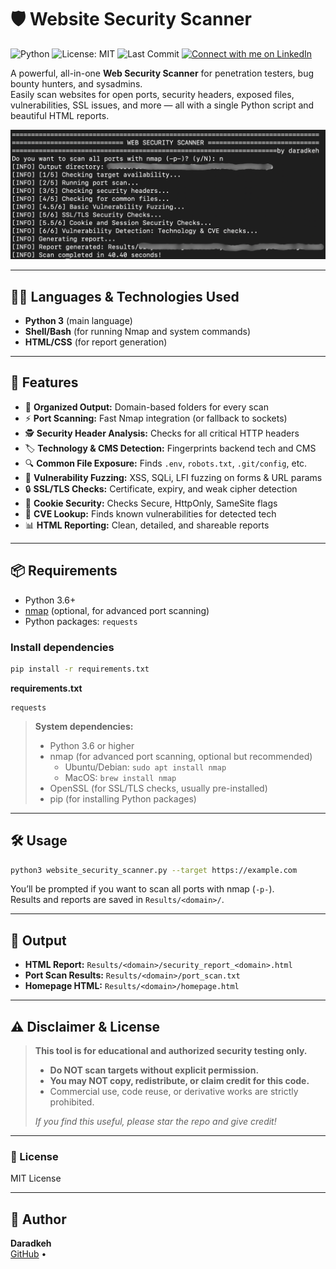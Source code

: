 # 🛡️ Website Security Scanner

![Python](https://img.shields.io/badge/python-3.7%2B-blue.svg)
![License: MIT](https://img.shields.io/badge/License-MIT-yellow.svg)
![Last Commit](https://img.shields.io/github/last-commit/daradkeh69/websec-scanner)
[![Connect with me on LinkedIn](https://img.shields.io/badge/LinkedIn-Connect-blue?logo=linkedin)](www.linkedin.com/in/daradkehh)

A powerful, all-in-one **Web Security Scanner** for penetration testers, bug bounty hunters, and sysadmins.  
Easily scan websites for open ports, security headers, exposed files, vulnerabilities, SSL issues, and more — all with a single Python script and beautiful HTML reports.

![Screenshot of the Tool](Screenshot.png)

---

## 🧑‍💻 Languages & Technologies Used

- **Python 3** (main language)
- **Shell/Bash** (for running Nmap and system commands)
- **HTML/CSS** (for report generation)

---

## 🚀 Features

- 📁 **Organized Output:** Domain-based folders for every scan
- ⚡ **Port Scanning:** Fast Nmap integration (or fallback to sockets)
- 🕵️ **Security Header Analysis:** Checks for all critical HTTP headers
- 🏷️ **Technology & CMS Detection:** Fingerprints backend tech and CMS
- 🔍 **Common File Exposure:** Finds `.env`, `robots.txt`, `.git/config`, etc.
- 🧪 **Vulnerability Fuzzing:** XSS, SQLi, LFI fuzzing on forms & URL params
- 🔒 **SSL/TLS Checks:** Certificate, expiry, and weak cipher detection
- 🍪 **Cookie Security:** Checks Secure, HttpOnly, SameSite flags
- 🐞 **CVE Lookup:** Finds known vulnerabilities for detected tech
- 📊 **HTML Reporting:** Clean, detailed, and shareable reports

---

## 📦 Requirements

- Python 3.6+
- [nmap](https://nmap.org/) (optional, for advanced port scanning)
- Python packages: `requests`

### Install dependencies

```bash
pip install -r requirements.txt
```

**requirements.txt**
```
requests
```
> **System dependencies:**  
> - Python 3.6 or higher  
> - nmap (for advanced port scanning, optional but recommended)  
>   - Ubuntu/Debian: `sudo apt install nmap`  
>   - MacOS: `brew install nmap`  
> - OpenSSL (for SSL/TLS checks, usually pre-installed)  
> - pip (for installing Python packages)  

---

## 🛠️ Usage

```bash
python3 website_security_scanner.py --target https://example.com
```

You’ll be prompted if you want to scan all ports with nmap (`-p-`).  
Results and reports are saved in `Results/<domain>/`.

---

## 📂 Output

- **HTML Report:** `Results/<domain>/security_report_<domain>.html`
- **Port Scan Results:** `Results/<domain>/port_scan.txt`
- **Homepage HTML:** `Results/<domain>/homepage.html`

---

## ⚠️ Disclaimer & License

> **This tool is for educational and authorized security testing only.**
>
> - **Do NOT scan targets without explicit permission.**
> - **You may NOT copy, redistribute, or claim credit for this code.**
> - Commercial use, code reuse, or derivative works are strictly prohibited.
>
> _If you find this useful, please star the repo and give credit!_

---

### 📜 License

MIT License

---

## 👤 Author

**Daradkeh**  
[GitHub](https://github.com/daradkeh69) •
